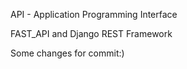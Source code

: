 API - Application Programming Interface

FAST_API and Django REST Framework

Some changes for commit:)
